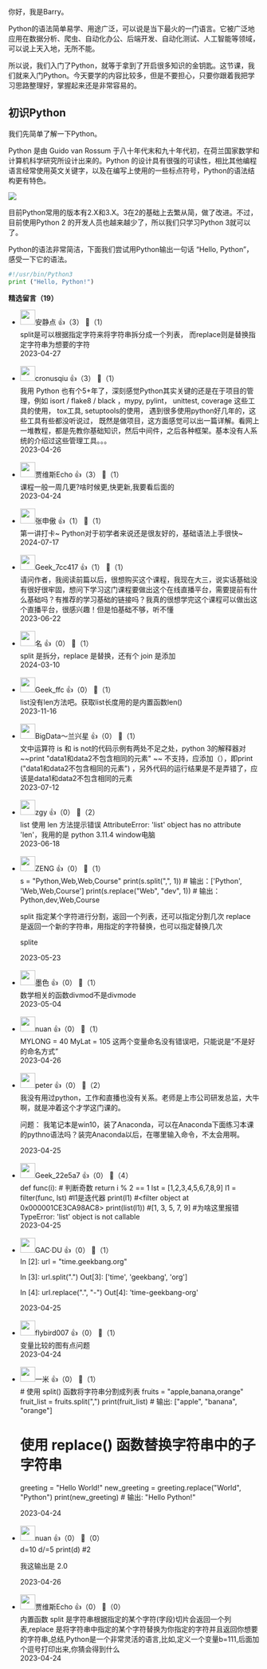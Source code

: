你好，我是Barry。

Python的语法简单易学、用途广泛，可以说是当下最火的一门语言。它被广泛地应用在数据分析、爬虫、自动化办公、后端开发、自动化测试、人工智能等领域，可以说上天入地，无所不能。

所以说，我们入门了Python，就等于拿到了开启很多知识的金钥匙。这节课，我们就来入门Python。今天要学的内容比较多，但是不要担心，只要你跟着我把学习思路整理好，掌握起来还是非常容易的。

## 初识Python

我们先简单了解一下Python。

Python 是由 Guido van Rossum 于八十年代末和九十年代初，在荷兰国家数学和计算机科学研究所设计出来的。Python 的设计具有很强的可读性，相比其他编程语言经常使用英文关键字，以及在编写上使用的一些标点符号，Python的语法结构更有特色。

![](https://static001.geekbang.org/resource/image/05/e0/055c989c8677c4a7ff724f6cdfdedee0.jpg?wh=1201x779)

目前Python常用的版本有2.X和3.X。3在2的基础上去繁从简，做了改进。不过，目前使用Python 2 的开发人员也越来越少了，所以我们只学习Python 3就可以了。

Python的语法非常简洁，下面我们尝试用Python输出一句话 “Hello, Python”，感受一下它的语法。

```python
#!/usr/bin/Python3
print ("Hello, Python!")
```
<div><strong>精选留言（19）</strong></div><ul>
<li><img src="https://static001.geekbang.org/account/avatar/00/1a/8f/88/3814fea5.jpg" width="30px"><span>安静点</span> 👍（3） 💬（1）<div>split是可以根据指定字符来将字符串拆分成一个列表，
而replace则是替换指定字符串为想要的字符</div>2023-04-27</li><br/><li><img src="http://thirdwx.qlogo.cn/mmopen/vi_32/Q0j4TwGTfTIpb7LbMtLNqTYdB04tx47liaZicib9Fy0P1iatp5BEayaiahJUrm6JZaVxSQZIicufrY568GpcuGmOTcVg/132" width="30px"><span>cronusqiu</span> 👍（3） 💬（1）<div>我用 Python 也有个5+年了，深刻感觉Python其实关键的还是在于项目的管理，例如 isort &#47; flake8 &#47; black ，mypy, pylint， unittest, coverage 这些工具的使用， tox工具, setuptools的使用， 遇到很多使用python好几年的，这些工具有些都没听说过， 既然是做项目，这方面感觉可以出一篇详解。看网上一堆教程，都是先教你基础知识，然后中间件，之后各种框架。基本没有人系统的介绍过这些管理工具。。。</div>2023-04-26</li><br/><li><img src="https://static001.geekbang.org/account/avatar/00/2b/09/98/397c2c81.jpg" width="30px"><span>贾维斯Echo</span> 👍（3） 💬（1）<div>课程一般一周几更?啥时候更,快更新,我要看后面的</div>2023-04-24</li><br/><li><img src="https://static001.geekbang.org/account/avatar/00/12/0a/a4/828a431f.jpg" width="30px"><span>张申傲</span> 👍（1） 💬（1）<div>第一讲打卡~
Python对于初学者来说还是很友好的，基础语法上手很快~</div>2024-07-17</li><br/><li><img src="https://thirdwx.qlogo.cn/mmopen/vi_32/Q0j4TwGTfTJJQYnrTXgWggD3KV8scrKpdupicFibhFzIAenfrBHaMwxibksHzFVaJU3VPTsmiaXfXWZ84FIQYbjCZA/132" width="30px"><span>Geek_7cc417</span> 👍（1） 💬（1）<div>请问作者，我阅读前篇以后，很想购买这个课程，我现在大三，说实话基础没有很好很牢固，想问下学习这门课程要做出这个在线直播平台，需要提前有什么基础吗？有推荐的学习基础的链接吗？我真的很想学完这个课程可以做出这个直播平台，很感兴趣！但是怕基础不够，听不懂</div>2023-06-22</li><br/><li><img src="https://static001.geekbang.org/account/avatar/00/24/f5/68/66ce1b44.jpg" width="30px"><span>名</span> 👍（0） 💬（1）<div>split 是拆分，replace  是替换，还有个 join 是添加</div>2024-03-10</li><br/><li><img src="" width="30px"><span>Geek_ffc</span> 👍（0） 💬（1）<div>list没有len方法吧。获取list长度用的是内置函数len()</div>2023-11-16</li><br/><li><img src="https://static001.geekbang.org/account/avatar/00/22/b9/50/30eea9a0.jpg" width="30px"><span>BigData～兰兴星</span> 👍（0） 💬（1）<div>文中运算符 is 和 is not的代码示例有两处不足之处，python 3的解释器对  ~~print &quot;data1和data2不包含相同的元素&quot;  ~~ 不支持，应添加（），即print (&quot;data1和data2不包含相同的元素&quot;) ，另外代码的运行结果是不是弄错了，应该是data1和data2不包含相同的元素</div>2023-07-12</li><br/><li><img src="https://static001.geekbang.org/account/avatar/00/15/2d/16/b525a71d.jpg" width="30px"><span>zgy</span> 👍（0） 💬（2）<div>list 使用 len 方法提示错误 AttributeError: &#39;list&#39; object has no attribute &#39;len&#39;，我用的是 python 3.11.4 window电脑</div>2023-06-18</li><br/><li><img src="https://static001.geekbang.org/account/avatar/00/11/58/9d/91d795cf.jpg" width="30px"><span>ZENG</span> 👍（0） 💬（1）<div>s = &quot;Python,Web,Web,Course&quot;
print(s.split(&quot;,&quot;, 1))                       # 输出：[&#39;Python&#39;, &#39;Web,Web,Course&#39;]
print(s.replace(&quot;Web&quot;, &quot;dev&quot;, 1))   # 输出：Python,dev,Web,Course


split 指定某个字符进行分割，返回一个列表，还可以指定分割几次
replace 是返回一个新的字符串，用指定的字符替换，也可以指定替换几次


splite</div>2023-05-23</li><br/><li><img src="https://static001.geekbang.org/account/avatar/00/2c/99/44/b0f3a2cc.jpg" width="30px"><span>墨色</span> 👍（0） 💬（1）<div>数学相关的函数divmod不是divmode</div>2023-05-04</li><br/><li><img src="https://thirdwx.qlogo.cn/mmopen/vi_32/Q0j4TwGTfTIDqHQQByGiaXcAk94MdDn3ftupZLXyR6bAKibxOzMxy5h3uBwZ7QiaCiaIfbCMK0cIQfGNax8iawoiaQAg/132" width="30px"><span>nuan</span> 👍（0） 💬（1）<div>MYLONG = 40
MyLat = 105
这两个变量命名没有错误吧，只能说是“不是好的命名方式”</div>2023-04-26</li><br/><li><img src="https://static001.geekbang.org/account/avatar/00/10/25/87/f3a69d1b.jpg" width="30px"><span>peter</span> 👍（0） 💬（2）<div>我没有用过python，工作和直播也没有关系。老师是上市公司研发总监，大牛啊，就是冲着这个才学这门课的。

问题： 我笔记本是win10，装了Anaconda，可以在Anaconda下面练习本课的pythno语法吗？装完Anaconda以后，在哪里输入命令，不太会用啊。
</div>2023-04-25</li><br/><li><img src="https://thirdwx.qlogo.cn/mmopen/vi_32/Q0j4TwGTfTIt0nAFvqib3fho3je5VbEoTkanJOlJVFMp3bu14Bq21D9VGqKgqxvh2vmxwiaZ4EoZM5Ctwtnr3nkQ/132" width="30px"><span>Geek_22e5a7</span> 👍（0） 💬（4）<div>def func(i):    # 判断奇数
    return i % 2 == 1
lst = [1,2,3,4,5,6,7,8,9]
l1 = filter(func, lst)  #l1是迭代器
print(l1)  #&lt;filter object at 0x000001CE3CA98AC8&gt;
print(list(l1))  #[1, 3, 5, 7, 9] #为啥这里报错TypeError: &#39;list&#39; object is not callable</div>2023-04-25</li><br/><li><img src="https://static001.geekbang.org/account/avatar/00/15/23/bb/a1a61f7c.jpg" width="30px"><span>GAC·DU</span> 👍（0） 💬（1）<div>In [2]: url = &quot;time.geekbang.org&quot;

In [3]: url.split(&quot;.&quot;)
Out[3]: [&#39;time&#39;, &#39;geekbang&#39;, &#39;org&#39;]

In [4]: url.replace(&quot;.&quot;, &quot;-&quot;)
Out[4]: &#39;time-geekbang-org&#39;</div>2023-04-25</li><br/><li><img src="https://static001.geekbang.org/account/avatar/00/14/73/46/b66c3e80.jpg" width="30px"><span>flybird007</span> 👍（0） 💬（1）<div>变量比较的图有点问题</div>2023-04-24</li><br/><li><img src="https://static001.geekbang.org/account/avatar/00/29/04/3c/9f97f7bd.jpg" width="30px"><span>一米</span> 👍（0） 💬（1）<div># 使用 split() 函数将字符串分割成列表
fruits = &quot;apple,banana,orange&quot;
fruit_list = fruits.split(&quot;,&quot;)
print(fruit_list)  # 输出: [&quot;apple&quot;, &quot;banana&quot;, &quot;orange&quot;]

# 使用 replace() 函数替换字符串中的子字符串
greeting = &quot;Hello World!&quot;
new_greeting = greeting.replace(&quot;World&quot;, &quot;Python&quot;)
print(new_greeting)  # 输出: &quot;Hello Python!&quot;</div>2023-04-24</li><br/><li><img src="https://thirdwx.qlogo.cn/mmopen/vi_32/Q0j4TwGTfTIDqHQQByGiaXcAk94MdDn3ftupZLXyR6bAKibxOzMxy5h3uBwZ7QiaCiaIfbCMK0cIQfGNax8iawoiaQAg/132" width="30px"><span>nuan</span> 👍（0） 💬（0）<div>d=10
d&#47;=5
print(d) #2

我这输出是 2.0</div>2023-04-26</li><br/><li><img src="https://static001.geekbang.org/account/avatar/00/2b/09/98/397c2c81.jpg" width="30px"><span>贾维斯Echo</span> 👍（0） 💬（0）<div>内置函数 split 是字符串根据指定的某个字符(字段)切片会返回一个列表,replace 是将字符串中指定的某个字符替换为你指定的字符并且返回你想要的字符串,总结,Python是一个非常灵活的语言,比如,定义一个变量b=111,后面加个逗号打印出来,你猜会得到什么</div>2023-04-24</li><br/>
</ul>